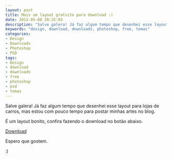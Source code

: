 ```yaml
---
layout: post
title: Mais um layout gratuito para download :)
date: 2012-05-08 20:35:03
description: "Salve galera! Já faz algum tempo que desenhei esse layout para lojas de carros, mas estou com pouco tempo para postar minhas artes no blog."
keywords: "design, download, downloads, photoshop, free, temas"
categories:
- Design
- Downloads
- Photoshop
- PSD
tags:
- Design
- download
- downloads
- free
- photoshop
- psd
- temas
---
```


Salve galera! Já faz algum tempo que desenhei esse layout para lojas de carros, mas estou com pouco tempo para postar minhas artes no blog.

É um layout bonito, confira fazendo o download no botão abaixo.

<a href="https://www.box.com/s/050935592c0de98a56ab">Download</a>

Espero que gostem.

:)

